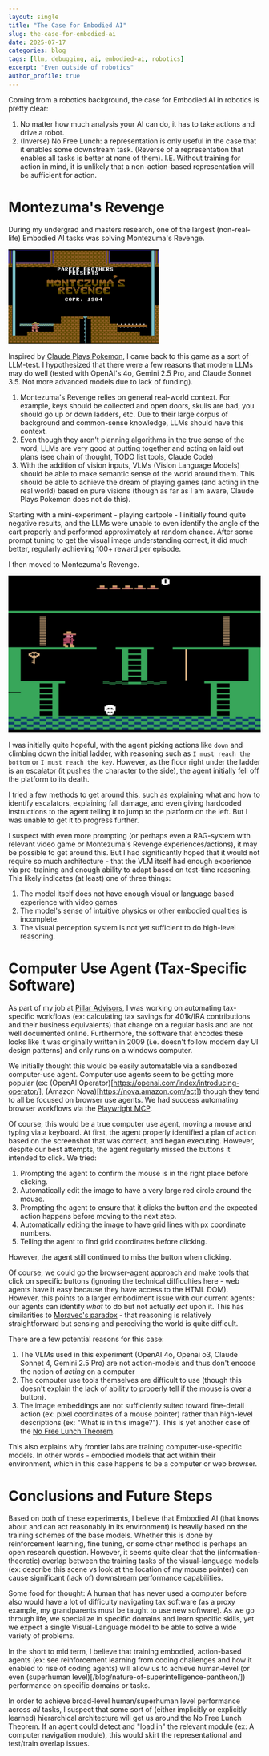 ```yaml
---
layout: single
title: "The Case for Embodied AI"
slug: the-case-for-embodied-ai
date: 2025-07-17
categories: blog
tags: [llm, debugging, ai, embodied-ai, robotics]
excerpt: "Even outside of robotics"
author_profile: true
---
```


Coming from a robotics background, the case for Embodied AI in robotics is pretty clear:
1. No matter how much analysis your AI can do, it has to take actions and drive a robot.
2. (Inverse) No Free Lunch: a representation is only useful in the case that it enables some downstream task. (Reverse of a representation that enables all tasks is better at none of them). I.E. Without training for action in mind, it is unlikely that a non-action-based representation will be sufficient for action.

# Montezuma's Revenge

During my undergrad and masters research, one of the largest (non-real-life) Embodied AI tasks was solving Montezuma's Revenge.

![Montezuma's Revenge Start Screen](/assets/images/blog/montezumas_start_screen.png)

Inspired by [Claude Plays Pokemon](https://www.anthropic.com/news/visible-extended-thinking), I came back to this game as a sort of LLM-test. I hypothesized that there were a few reasons that modern LLMs may do well (tested with OpenAI's 4o, Gemini 2.5 Pro, and Claude Sonnet 3.5. Not more advanced models due to lack of funding).

1. Montezuma's Revenge relies on general real-world context. For example, keys should be collected and open doors, skulls are bad, you should go up or down ladders, etc. Due to their large corpus of background and common-sense knowledge, LLMs should have this context.
2. Even though they aren't planning algorithms in the true sense of the word, LLMs are very good at putting together and acting on laid out plans (see chain of thought, TODO list tools, Claude Code)
3. With the addition of vision inputs, VLMs (Vision Language Models) should be able to make semantic sense of the world around them. This should be able to achieve the dream of playing games (and acting in the real world) based on pure visions (though as far as I am aware, Claude Plays Pokemon does not do this).

Starting with a mini-experiment - playing cartpole - I initially found quite negative results, and the LLMs were unable to even identify the angle of the cart properly and performed approximately at random chance. After some prompt tuning to get the visual image understanding correct, it did much better, regularly achieving 100+ reward per episode. 

I then moved to Montezuma's Revenge.

![Monezuma's Revenge First Room](/assets/images/blog/montezumas_revenge_first_screen.png)

I was initially quite hopeful, with the agent picking actions like `down` and climbing down the initial ladder, with reasoning such as `I must reach the bottom` or `I must reach the key`. However, as the floor right under the ladder is an escalator (it pushes the character to the side), the agent initially fell off the platform to its death.

I tried a few methods to get around this, such as explaining what and how to identify escalators, explaining fall damage, and even giving hardcoded instructions to the agent telling it to jump to the platform on the left. But I was unable to get it to progress further.

I suspect with even more prompting (or perhaps even a RAG-system with relevant video game or Montezuma's Revenge experiences/actions), it may be possible to get around this. But I had significantly hoped that it would not require so much architecture - that the VLM itself had enough experience via pre-training and enough ability to adapt based on test-time reasoning. This likely indicates (at least) one of three things:

1. The model itself does not have enough visual or language based experience with video games
2. The model's sense of intuitive physics or other embodied qualities is incomplete.
3. The visual perception system is not yet sufficient to do high-level reasoning.


# Computer Use Agent (Tax-Specific Software)

As part of my job at [Pillar Advisors](https://www.pillar-advisors.com/), I was working on automating tax-specific workflows (ex: calculating tax savings for 401k/IRA contributions and their business equivalents) that change on a regular basis and are not well documented online. Furthermore, the software that encodes these looks like it was originally written in 2009 (i.e. doesn't follow modern day UI design patterns) and only runs on a windows computer. 

We initially thought this would be easily automatable via a sandboxed computer-use agent. Computer use agents seem to be getting more popular (ex: (OpenAI Operator)[https://openai.com/index/introducing-operator/], (Amazon Nova)[https://nova.amazon.com/act]) though they tend to all be focused on browser use agents. We had success automating browser workflows via the [Playwright MCP](https://github.com/microsoft/playwright-mcp).

Of course, this would be a true computer use agent, moving a mouse and typing via a keyboard. At first, the agent properly identified a plan of action based on the screenshot that was correct, and began executing. However, despite our best attempts, the agent regularly missed the buttons it intended to click. We tried:
1. Prompting the agent to confirm the mouse is in the right place before clicking.
2. Automatically edit the image to have a very large red circle around the mouse.
3. Prompting the agent to ensure that it clicks the button and the expected action happens before moving to the next step.
4. Automatically editing the image to have grid lines with px coordinate numbers.
5. Telling the agent to find grid coordinates before clicking.

However, the agent still continued to miss the button when clicking.

Of course, we could go the browser-agent approach and make tools that click on specific buttons (ignoring the technical difficulties here - web agents have it easy because they have access to the HTML DOM). However, this points to a larger embodiment issue with our current agents: our agents can identify _what_ to do but not actually _act_ upon it. This has similarities to [Moravec's paradox](https://en.wikipedia.org/wiki/Moravec%27s_paradox) - that reasoning is relatively straightforward but sensing and perceiving the world is quite difficult.

There are a few potential reasons for this case:
1. The VLMs used in this experiment (OpenAI 4o, Openai o3, Claude Sonnet 4, Gemini 2.5 Pro) are not action-models and thus don't encode the notion of _acting_ on a computer
2. The computer use tools themselves are difficult to use (though this doesn't explain the lack of ability to properly tell if the mouse is over a button).
3. The image embeddings are not sufficiently suited toward fine-detail action (ex: pixel coordinates of a mouse pointer) rather than high-level descriptions (ex: "What is in this image?"). This is yet another case of the [No Free Lunch Theorem](https://en.wikipedia.org/wiki/No_free_lunch_theorem).

This also explains why frontier labs are training computer-use-specific models. In other words - embodied models that act within their environment, which in this case happens to be a computer or web browser.

# Conclusions and Future Steps

Based on both of these experiments, I believe that Embodied AI (that knows about and can act reasonably in its environment) is heavily based on the training schemes of the base models. Whether this is done by reinforcement learning, fine tuning, or some other method is perhaps an open research question. However, it seems quite clear that the (information-theoretic) overlap between the training tasks of the visual-language models (ex: describe this scene vs look at the location of my mouse pointer) can cause significant (lack of) downstream performance capabilities.

Some food for thought: A human that has never used a computer before also would have a lot of difficulty navigating tax software (as a proxy example, my grandparents must be taught to use new software). As we go through life, we specialize in specific domains and learn specific skills, yet we expect a single Visual-Language model to be able to solve a wide variety of problems.

In the short to mid term, I believe that training embodied, action-based agents (ex: see reinforcement learning from coding challenges and how it enabled to rise of coding agents) will allow us to achieve human-level (or even (superhuman level)[/blog/nature-of-superintelligence-pantheon/]) performance on specific domains or tasks.

In order to achieve broad-level human/superhuman level performance across _all_ tasks, I suspect that some sort of (either implicitly or explicitly learned) hierarchical architecture will get us around the No Free Lunch Theorem. If an agent could detect and "load in" the relevant module (ex: A computer navigation module), this would skirt the representational and test/train overlap issues.
